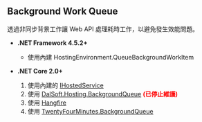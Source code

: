 ## Background Work Queue

透過非同步背景工作讓 Web API 處理耗時工作，以避免發生效能問題。

* **.NET Framework 4.5.2+**
    * 使用內建  HostingEnvironment.QueueBackgroundWorkItem 

* **.NET Core 2.0+**
    1. 使用內建的 [IHostedService](https://devblogs.microsoft.com/cesardelatorre/implementing-background-tasks-in-microservices-with-ihostedservice-and-the-backgroundservice-class-net-core-2-x/)
    2. 使用 [DalSoft.Hosting.BackgroundQueue](https://github.com/DalSoft/DalSoft.Hosting.BackgroundQueue) **<font color=red>(已停止維護)</font>**
    3. 使用 [Hangfire](https://github.com/HangfireIO/Hangfire)
    4. 使用 [TwentyFourMinutes.BackgroundQueue](https://github.com/TwentyFourMinutes/BackgroundQueue)







